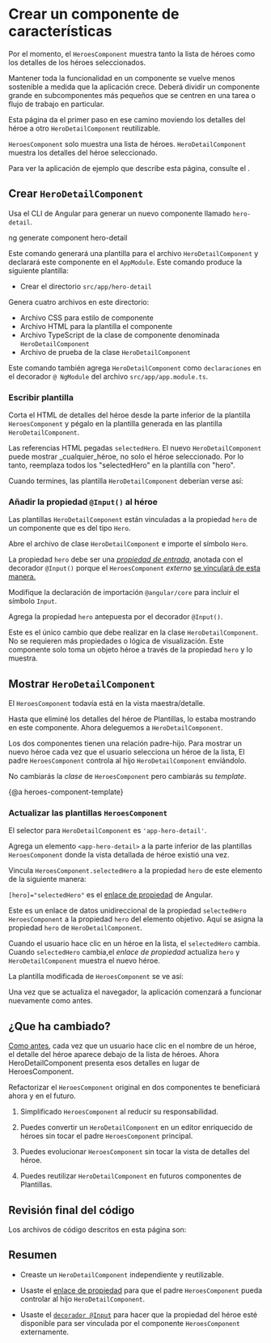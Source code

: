 # Crear un componente de características

Por el momento, el `HeroesComponent` muestra tanto la lista de héroes como los detalles de los héroes seleccionados.

Mantener toda la funcionalidad en un componente se vuelve menos sostenible a medida que la aplicación crece.
Deberá dividir un componente grande en subcomponentes más pequeños que se centren en una tarea o flujo de trabajo en particular.

Esta página da el primer paso en ese camino moviendo los detalles del héroe a otro `HeroDetailComponent` reutilizable.

`HeroesComponent` solo muestra una lista de héroes.
`HeroDetailComponent` muestra los detalles del héroe seleccionado. 

<div class="alert is-helpful">
Para ver la aplicación de ejemplo que describe esta página, consulte el <live-example></live-example>.

</div>

## Crear `HeroDetailComponent`

Usa el  CLI de Angular para generar un nuevo componente llamado `hero-detail`.

<code-example language="sh" class="code-shell">
  ng generate component hero-detail
</code-example>

Este comando generará una plantilla para el archivo `HeroDetailComponent` y declarará este componente en el `AppModule`.
Este comando produce la siguiente plantilla:

* Crear el directorio `src/app/hero-detail`

Genera cuatro archivos en este directorio:

* Archivo CSS para estilo de componente
* Archivo HTML para la plantilla el componente 
* Archivo TypeScript de la clase de componente denominada `HeroDetailComponent`
* Archivo de prueba de la clase `HeroDetailComponent`

Este comando también agrega `HeroDetailComponent` como `declaraciones` en el decorador `@ NgModule` del archivo `src/app/app.module.ts`.

### Escribir plantilla

Corta el HTML de detalles del héroe desde la parte inferior de la plantilla `HeroesComponent` y pégalo en la plantilla generada en las plantilla `HeroDetailComponent`.

Las referencias HTML pegadas `selectedHero`.
El nuevo `HeroDetailComponent` puede mostrar _cualquier_héroe, no solo el héroe seleccionado.
Por lo tanto, reemplaza todos los "selectedHero" en la plantilla con "hero".

Cuando termines, las plantilla `HeroDetailComponent` deberían verse así:

<code-example path="toh-pt3/src/app/hero-detail/hero-detail.component.html" header="src/app/hero-detail/hero-detail.component.html"></code-example>

### Añadir la propiedad `@Input()` al héroe 

Las plantillas `HeroDetailComponent` están vinculadas a la propiedad `hero` de un componente que es del tipo `Hero`.

Abre el archivo de clase `HeroDetailComponent` e importe el símbolo `Hero`.

<code-example path="toh-pt3/src/app/hero-detail/hero-detail.component.ts" 
region="import-hero" header="src/app/hero-detail/hero-detail.component.ts (import Hero)">
</code-example>

La propiedad `hero` debe ser una [_propiedad de entrada_](guide/inputs-outputs "Input and Output properties"), anotada con el decorador `@Input()` porque el `HeroesComponent` _externo_ [se vinculará de esta manera.](#heroes-component-template)

<code-example path="toh-pt3/src/app/heroes/heroes.component.html" region="hero-detail-binding">
</code-example>

Modifique la declaración de importación `@angular/core` para incluir el símbolo `Input`.

<code-example path="toh-pt3/src/app/hero-detail/hero-detail.component.ts" region="import-input" header="src/app/hero-detail/hero-detail.component.ts (import Input)"></code-example>

Agrega la propiedad `hero` antepuesta por el decorador `@Input()`.

<code-example path="toh-pt3/src/app/hero-detail/hero-detail.component.ts" header="src/app/hero-detail/hero-detail.component.ts" region="input-hero"></code-example>

Este es el único cambio que debe realizar en la clase `HeroDetailComponent`.
No se requieren más propiedades o lógica de visualización.
Este componente solo toma un objeto héroe a través de la propiedad `hero` y lo muestra.

## Mostrar `HeroDetailComponent`

El `HeroesComponent` todavía está en la vista maestra/detalle.

Hasta que eliminé los detalles del héroe de Plantillas, lo estaba mostrando en este componente. Ahora deleguemos a `HeroDetailComponent`.

Los dos componentes tienen una relación padre-hijo.
Para mostrar un nuevo héroe cada vez que el usuario selecciona un héroe de la lista,
El padre `HeroesComponent` controla al hijo `HeroDetailComponent` enviándolo.

No cambiarás la _clase_ de `HeroesComponent` pero cambiarás su _template_.

{@a heroes-component-template}

### Actualizar las plantillas `HeroesComponent`

El selector para `HeroDetailComponent` es `'app-hero-detail'`.

Agrega un elemento `<app-hero-detail>` a la parte inferior de las plantillas `HeroesComponent` donde la vista detallada de héroe existió una vez.

Vincula `HeroesComponent.selectedHero` a la propiedad `hero` de este elemento de la siguiente manera:

<code-example path="toh-pt3/src/app/heroes/heroes.component.html" region="hero-detail-binding" header="heroes.component.html (HeroDetail binding)">

</code-example>

`[hero]="selectedHero"` es el [enlace de propiedad](guide/property-binding) de Angular.

Este es un enlace de datos unidireccional de la propiedad `selectedHero`  `HeroesComponent` a la propiedad `hero` del elemento objetivo.
Aquí se asigna la propiedad `hero` de `HeroDetailComponent`.

Cuando el usuario hace clic en un héroe en la lista, el `selectedHero` cambia.
Cuando `selectedHero` cambia,el _enlace de propiedad_ actualiza `hero` y
  `HeroDetailComponent` muestra el nuevo héroe.

La plantilla modificada de `HeroesComponent` se ve así:

<code-example path="toh-pt3/src/app/heroes/heroes.component.html"
  header="heroes.component.html"></code-example>

Una vez que se actualiza el navegador, la aplicación comenzará a funcionar nuevamente como antes.

## ¿Que ha cambiado?

[Como antes](tutorial/toh-pt2), cada vez que un usuario hace clic en el nombre de un héroe, el detalle del héroe aparece debajo de la lista de héroes. Ahora HeroDetailComponent presenta esos detalles en lugar de HeroesComponent.

Refactorizar el `HeroesComponent` original en dos componentes te beneficiará ahora y en el futuro.

1. Simplificado `HeroesComponent` al reducir su responsabilidad.

1. Puedes convertir un `HeroDetailComponent` en un editor enriquecido de héroes sin tocar el padre `HeroesComponent` principal.

1. Puedes evolucionar `HeroesComponent` sin tocar la vista de detalles del héroe.

1. Puedes reutilizar `HeroDetailComponent` en futuros componentes de Plantillas.

## Revisión final del código

Los archivos de código descritos en esta página son:

<code-tabs>

  <code-pane header="src/app/hero-detail/hero-detail.component.ts" path="toh-pt3/src/app/hero-detail/hero-detail.component.ts">
  </code-pane>

  <code-pane header="src/app/hero-detail/hero-detail.component.html" path="toh-pt3/src/app/hero-detail/hero-detail.component.html">
  </code-pane>

  <code-pane header="src/app/heroes/heroes.component.html" path="toh-pt3/src/app/heroes/heroes.component.html">
  </code-pane>

  <code-pane header="src/app/app.module.ts" path="toh-pt3/src/app/app.module.ts">
  </code-pane>

</code-tabs>

## Resumen

* Creaste un `HeroDetailComponent` independiente y reutilizable.

* Usaste el [enlace de propiedad](guide/property-binding) para que el padre `HeroesComponent` pueda controlar al hijo `HeroDetailComponent`.

* Usaste el [`decorador @Input`](guide/inputs-outputs) para hacer que la propiedad del héroe esté disponible para ser vinculada por el componente `HeroesComponent` externamente.

